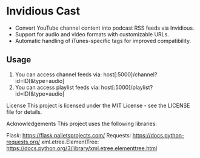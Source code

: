 # Invidious Cast

- Convert YouTube channel content into podcast RSS feeds via Invidious.
- Support for audio and video formats with customizable URLs.
- Automatic handling of iTunes-specific tags for improved compatibility.

## Usage
1. You can access channel feeds via: host[:5000]/channel?id=ID[&type=audio]
2. You can access playlist feeds via: host[:5000]/playlist?id=ID[&type=audio]

License
This project is licensed under the MIT License - see the LICENSE file for details.

Acknowledgements
This project uses the following libraries:

Flask: https://flask.palletsprojects.com/
Requests: https://docs.python-requests.org/
xml.etree.ElementTree: https://docs.python.org/3/library/xml.etree.elementtree.html
